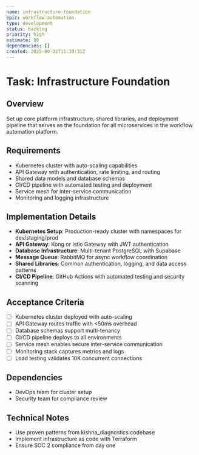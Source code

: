 ```yaml
---
name: infrastructure-foundation
epic: workflow-automation
type: development
status: backlog
priority: high
estimate: 80
dependencies: []
created: 2025-09-22T11:39:31Z
---
```


# Task: Infrastructure Foundation

## Overview
Set up core platform infrastructure, shared libraries, and deployment pipeline that serves as the foundation for all microservices in the workflow automation platform.

## Requirements
- Kubernetes cluster with auto-scaling capabilities
- API Gateway with authentication, rate limiting, and routing
- Shared data models and database schemas
- CI/CD pipeline with automated testing and deployment
- Service mesh for inter-service communication
- Monitoring and logging infrastructure

## Implementation Details
- **Kubernetes Setup**: Production-ready cluster with namespaces for dev/staging/prod
- **API Gateway**: Kong or Istio Gateway with JWT authentication
- **Database Infrastructure**: Multi-tenant PostgreSQL with Supabase
- **Message Queue**: RabbitMQ for async workflow coordination
- **Shared Libraries**: Common authentication, logging, and data access patterns
- **CI/CD Pipeline**: GitHub Actions with automated testing and security scanning

## Acceptance Criteria
- [ ] Kubernetes cluster deployed with auto-scaling
- [ ] API Gateway routes traffic with <50ms overhead
- [ ] Database schemas support multi-tenancy
- [ ] CI/CD pipeline deploys to all environments
- [ ] Service mesh enables secure inter-service communication
- [ ] Monitoring stack captures metrics and logs
- [ ] Load testing validates 10K concurrent connections

## Dependencies
- DevOps team for cluster setup
- Security team for compliance review

## Technical Notes
- Use proven patterns from kishna_diagnostics codebase
- Implement infrastructure as code with Terraform
- Ensure SOC 2 compliance from day one
